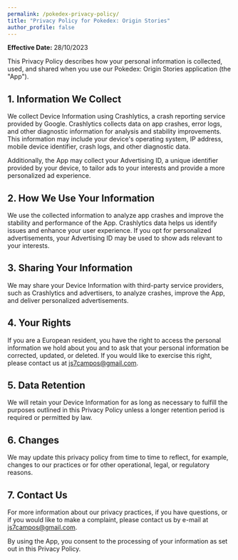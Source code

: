 ```yaml
---
permalink: /pokedex-privacy-policy/
title: "Privacy Policy for Pokedex: Origin Stories"
author_profile: false
---
```


**Effective Date:** 28/10/2023

This Privacy Policy describes how your personal information is collected, used, and shared when you use our Pokedex: Origin Stories application (the "App").

## 1. Information We Collect

We collect Device Information using Crashlytics, a crash reporting service provided by Google. Crashlytics collects data on app crashes, error logs, and other diagnostic information for analysis and stability improvements. This information may include your device's operating system, IP address, mobile device identifier, crash logs, and other diagnostic data.

Additionally, the App may collect your Advertising ID, a unique identifier provided by your device, to tailor ads to your interests and provide a more personalized ad experience.

## 2. How We Use Your Information

We use the collected information to analyze app crashes and improve the stability and performance of the App. Crashlytics data helps us identify issues and enhance your user experience. If you opt for personalized advertisements, your Advertising ID may be used to show ads relevant to your interests.

## 3. Sharing Your Information

We may share your Device Information with third-party service providers, such as Crashlytics and advertisers, to analyze crashes, improve the App, and deliver personalized advertisements.

## 4. Your Rights

If you are a European resident, you have the right to access the personal information we hold about you and to ask that your personal information be corrected, updated, or deleted. If you would like to exercise this right, please contact us at js7campos@gmail.com.

## 5. Data Retention

We will retain your Device Information for as long as necessary to fulfill the purposes outlined in this Privacy Policy unless a longer retention period is required or permitted by law.

## 6. Changes

We may update this privacy policy from time to time to reflect, for example, changes to our practices or for other operational, legal, or regulatory reasons.

## 7. Contact Us

For more information about our privacy practices, if you have questions, or if you would like to make a complaint, please contact us by e-mail at js7campos@gmail.com.

By using the App, you consent to the processing of your information as set out in this Privacy Policy.
